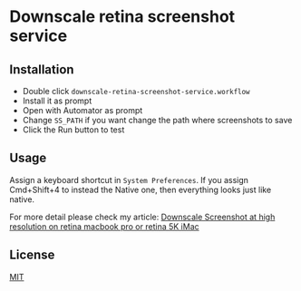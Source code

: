 Downscale retina screenshot service
===================================

## Installation

* Double click `downscale-retina-screenshot-service.workflow`
* Install it as prompt
* Open with Automator as prompt
* Change `SS_PATH` if you want change the path where screenshots to save
* Click the Run button to test

## Usage

Assign a keyboard shortcut in `System Preferences`. If you assign Cmd+Shift+4 to instead the Native one, then everything looks just like native.

For more detail please check my article: [Downscale Screenshot at high resolution on retina macbook pro or retina 5K iMac](http://blog.lanceli.com/2012/08/downscale-screenshot-at-hight-resolution-on-retina-mackbook-pro.html)

## License

[MIT](LICENSE)